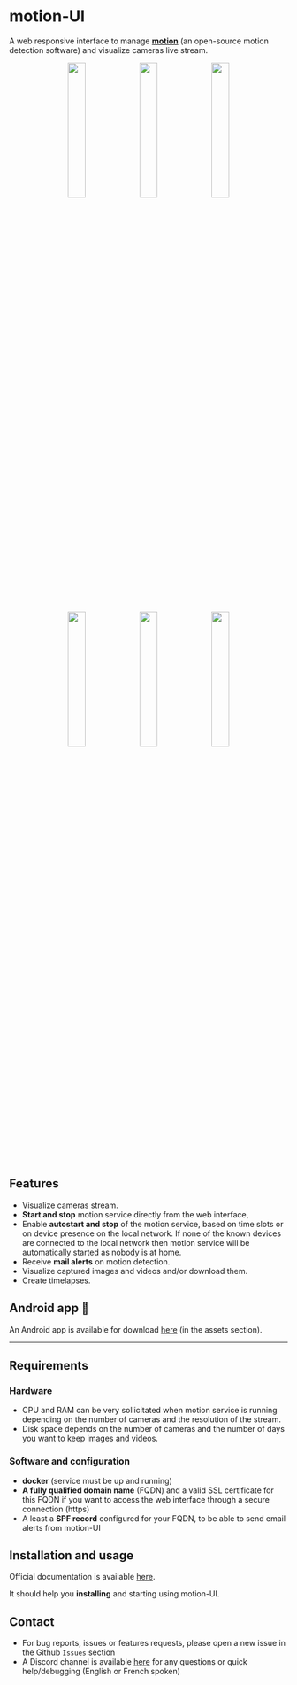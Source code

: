 # motion-UI

A web responsive interface to manage <a href="https://motion-project.github.io/"><b>motion</b></a> (an open-source motion detection software) and visualize cameras live stream.

<div align="center">
    <img src="https://github.com/user-attachments/assets/870aef98-5e5c-42e0-8387-261f6981561e" width=25% align="top">
    <img src="https://github.com/user-attachments/assets/76b7150b-6439-445d-815f-e899563dacbd" width=25% align="top">
    <img src="https://github.com/user-attachments/assets/26cbd47b-d2c4-483d-8b37-857018876df7" width=25% align="top">
</div>
<br>
<div align="center">
    <img src="https://github.com/user-attachments/assets/93d00121-defb-42ae-b655-83ef339eee0b" width=25% align="top">
    <img src="https://github.com/user-attachments/assets/a8e596cc-e5f5-4123-bae4-d94f3ba7de1d" width=25% align="top">
    <img src="https://github.com/user-attachments/assets/50509fd8-6af0-46e4-be29-0592b43cc306" width=25% align="top">
</div>

<br>

## Features

- Visualize cameras stream.
- **Start and stop** motion service directly from the web interface,
- Enable **autostart and stop** of the motion service, based on time slots or on device presence on the local network. If none of the known devices are connected to the local network then motion service will be automatically started as nobody is at home.
- Receive **mail alerts** on motion detection.
- Visualize captured images and videos and/or download them.
- Create timelapses.

## Android app 📱

An Android app is available for download <a href="https://github.com/lbr38/motion-UI/releases/tag/android-1.0">here</a> (in the assets section).

<hr>


## Requirements

### Hardware

- CPU and RAM can be very sollicitated when motion service is running depending on the number of cameras and the resolution of the stream.
- Disk space depends on the number of cameras and the number of days you want to keep images and videos.

### Software and configuration

- **docker** (service must be up and running)
- **A fully qualified domain name** (FQDN) and a valid SSL certificate for this FQDN if you want to access the web interface through a secure connection (https)
- A least a **SPF record** configured for your FQDN, to be able to send email alerts from motion-UI

## Installation and usage

Official documentation is available <a href="https://github.com/lbr38/motion-UI/wiki">here</a>.

It should help you **installing** and starting using motion-UI.

## Contact

- For bug reports, issues or features requests, please open a new issue in the Github ``Issues`` section
- A Discord channel is available <a href="https://discord.gg/Dn8FurvWfX">here</a> for any questions or quick help/debugging (English or French spoken)
